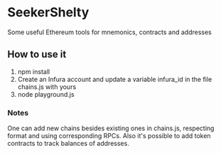 # SeekerShelty
Some useful Ethereum tools for mnemonics, contracts and addresses

## How to use it
1. npm install
2. Create an Infura account and update a variable infura_id in the file chains.js with yours
3. node playground.js

### Notes
One can add new chains besides existing ones in chains.js, respecting format and using corresponding RPCs. Also it's possible to add token contracts to track balances of addresses.

